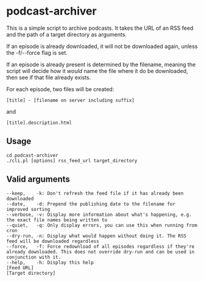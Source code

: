 podcast-archiver
================
This is a simple script to archive podcasts. It takes the URL of an RSS feed and the path of a target directory as arguments.

If an episode is already downloaded, it will not be downloaded again, unless the -f/--force flag is set.

If an episode is already present is determined by the filename, meaning the script will decide how it _would_ name the file where it do be downloaded, then see if that file already exists.


For each episode, two files will be created:

    [title] - [filename on server including suffix]

and

    [title].description.html
    

Usage
-----
    cd podcast-archiver
    ./cli.pl [options] rss_feed_url target_directory
    
    
Valid arguments
---------------
    --keep,    -k: Don't refresh the feed file if it has already been downloaded
    --date,    -d: Prepend the publishing date to the filename for improved sorting
    --verbose, -v: Display more information about what's happening, e.g. the exact file names being written to
    --quiet,   -q: Only display errors, you can use this when running from cron
    --dry-run, -n: Display what would happen without doing it. The RSS feed will be downloaded regardless
    --force,   -f: Force redownload of all episodes regardless if they're already downloaded. This does not override dry-run and can be used in conjunction with it.
    --help,    -h: Display this help
    [Feed URL]
    [Target directory]
